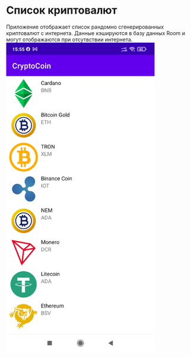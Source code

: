# Список криптовалют
Приложение отображает список рандомно сгенерированных криптовалют с интернета. Данные кэшируются в базу данных Room и могут отображаются при отсутвствии интернета.
<img src="https://github.com/ldrmomentpro/Caching-Data-CryptoCoin/blob/master/Screenshot_1.jpg" width="400" />
